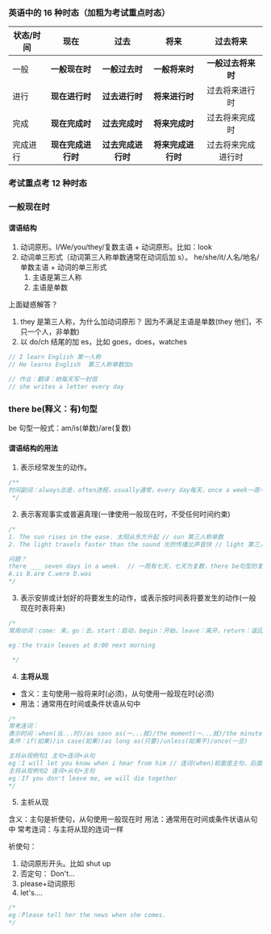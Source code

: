 ### 英语中的 16 种时态（加粗为考试重点时态）

| 状态/时间 |        现在        |        过去        |        将来        |      过去将来      |
| --------- | :----------------: | :----------------: | :----------------: | :----------------: |
| 一般      |   **一般现在时**   |   **一般过去时**   |   **一般将来时**   | **一般过去将来时** |
| 进行      |   **现在进行时**   |   **过去进行时**   |   **将来进行时**   |   过去将来进行时   |
| 完成      |   **现在完成时**   |   **过去完成时**   |   **将来完成时**   |   过去将来完成时   |
| 完成进行  | **现在完成进行时** | **过去完成进行时** | **将来完成进行时** | 过去将来完成进行时 |

### 考试重点考 12 种时态

### 一般现在时

#### 谓语结构

1. 动词原形。I/We/you/they/复数主语 + 动词原形。比如：look
2. 动词单三形式（动词第三人称单数通常在动词后加 s）。 he/she/it/人名/地名/单数主语 + 动词的单三形式
   1. 主语是第三人称
   2. 主语是单数

上面疑惑解答？

1. they 是第三人称，为什么加动词原形？ 因为不满足主语是单数(they 他们，不只一个人，非单数)
2. 以 do/ch 结尾的加 es，比如 goes，does，watches

```js
// I learn English 第一人称
// He learns English  第三人称单数加s

// 作业：翻译：她每天写一封信
// she writes a letter every day
```

### there be(释义：有)句型

be 句型一般式：am/is(单数)/are(复数)

#### 谓语结构的用法

1. 表示经常发生的动作。

```js
/**
时间副词：always总是，often进程，usually通常，every day每天，once a week一周一次，twice a month 每月两次，once in a while偶尔，now and then偶尔
 */
```

2. 表示客观事实或普遍真理(一律使用一般现在时，不受任何时间约束)

```js
/*
1. The sun rises in the ease. 太阳从东方升起 // sun 第三人称单数
2. The light travels faster than the sound 光的传播比声音快 // light 第三人称单数

问题？
there ___ seven days in a week.  // 一周有七天，七天为复数，there be句型的复数形式选are
A.is B.are C.were D.was 
*/
```

3. 表示安排或计划好的将要发生的动作，或表示按时间表将要发生的动作(一般现在时表将来)

```js
/*
常用动词：come: 来，go：去，start：启动，begin：开始，leave：离开，return：返回 ...

eg：the train leaves at 8:00 next morning

 */
```

4. **主将从现**

- 含义：主句使用一般将来时(必须)，从句使用一般现在时(必须)
- 用法：通常用在时间或条件状语从句中

```js
/*
常考连词：
表示时间：when(当...时)/as soon as(一...就)/the moment(一...就)/the minute(一...就)
条件：if(如果)/in case(如果)/as long as(只要)/unless(如果不)/once(一旦)

主将从现例句1 主句+连词+从句
eg：I will let you know when i hear from him // 连词(when)前面是主句，后面是从句
主将从现例句2 连词+从句+主句
eg：If you don't leave me, we will die together
*/
```

5. 主祈从现

含义：主句是祈使句，从句使用一般现在时
用法：通常用在时间或条件状语从句中
常考连词：与主将从现的连词一样

祈使句：

1. 动词原形开头。比如 shut up
2. 否定句： Don't...
3. please+动词原形
4. let's....

```js
/*
eg：Please tell her the news when she comes.
*/
```
